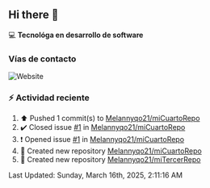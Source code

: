 ## Hi there 👋

:computer: **Tecnológa en desarrollo de software**
>

### Vías de contacto

<!--![Website](https://github.com/Melannyqo21-up-green?style=for-the-badge)-->
![Website](https://img.shields.io/badge/github.com/Melannyqo21-up-green?style=for-the-badge)


### :zap: Actividad reciente
<!--RECENT_ACTIVITY:start-->
1. ⬆️ Pushed 1 commit(s) to [Melannyqo21/miCuartoRepo](https://github.com/Melannyqo21/miCuartoRepo)<br>
2. ✔️ Closed issue [#1](https://github.com/Melannyqo21/miCuartoRepo/issues/1) in [Melannyqo21/miCuartoRepo](https://github.com/Melannyqo21/miCuartoRepo)<br>
3. ❗️ Opened issue [#1](https://github.com/Melannyqo21/miCuartoRepo/issues/1) in [Melannyqo21/miCuartoRepo](https://github.com/Melannyqo21/miCuartoRepo)<br>
4. 📔 Created new repository [Melannyqo21/miCuartoRepo](https://github.com/Melannyqo21/miCuartoRepo)<br>
5. 📔 Created new repository [Melannyqo21/miTercerRepo](https://github.com/Melannyqo21/miTercerRepo)<br>
<!--RECENT_ACTIVITY:end-->
<!--RECENT_ACTIVITY:last_update-->
Last Updated: Sunday, March 16th, 2025, 2:11:16 AM
<!--RECENT_ACTIVITY:last_update_end-->


<!--
**Melannyqo21/Melannyqo21** is a ✨ _special_ ✨ repository because its `README.md` (this file) appears on your GitHub profile.

Here are some ideas to get you started:

- 🔭 I’m currently working on ...
- 🌱 I’m currently learning ...
- 👯 I’m looking to collaborate on ...
- 🤔 I’m looking for help with ...
- 💬 Ask me about ...
- 📫 How to reach me: ...
- 😄 Pronouns: ...
- ⚡ Fun fact: ...
-->
